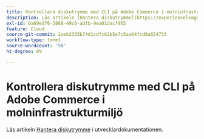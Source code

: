```yaml
---
title: Kontrollera diskutrymme med CLI på Adobe Commerce i molninfrastrukturmiljö
description: Läs artikeln [Hantera diskutrymme](https://experienceleague.adobe.com/sv/docs/commerce-cloud-service/user-guide/develop/storage/manage-disk-space) i utvecklardokumentationen.
exl-id: 0a69ed76-3860-49c0-adfb-9ea01dacf965
feature: Cloud
source-git-commit: 2aeb2355b74d1cdfc62b5e7c5aa04fcd0a654733
workflow-type: tm+mt
source-wordcount: '50'
ht-degree: 0%

---
```


# Kontrollera diskutrymme med CLI på Adobe Commerce i molninfrastrukturmiljö

Läs artikeln [Hantera diskutrymme](https://experienceleague.adobe.com/sv/docs/commerce-cloud-service/user-guide/develop/storage/manage-disk-space) i utvecklardokumentationen.
